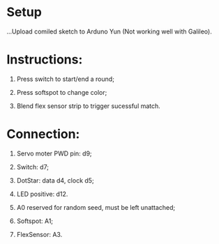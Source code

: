 # Setup
  
...Upload comiled sketch to Arduno Yun (Not working well with Galileo). 
  
# Instructions:
  
  1. Press switch to start/end a round;
  
  2. Press softspot to change color;
  
  3. Blend flex sensor strip to trigger sucessful match. 

# Connection:
  
  1. Servo moter PWD pin: d9;
  
  2. Switch: d7;
  
  3. DotStar: data d4, clock d5;
  
  4. LED positive: d12.
  
  5. A0 reserved for random seed, must be left unattached;
  
  6. Softspot: A1;
  
  7. FlexSensor: A3. 
